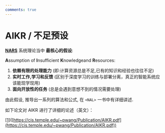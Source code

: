 ```yaml
---
comments: true
---
```


# AIKR / 不足预设

**[NARS](http://agi-society.cn/wiki/index.php/NARS "非公理推理系统")** 系统理论当中 **最核心的假设**:

**A**ssumption of **I**nsufficient **K**nowledgeand **R**esources:

1. **依赖有限的处理能力** (即:计算资源总是不足,已有的知识和经验也往往不足)
2. **实时工作,学习和反馈** (区别于深度学习的训练与部署分离，真正的智能系统应该能现学现用)
3. **面向开放性的任务** (总是会遇到意想不到的情况需要处理)

由此假设, 推导出一系列的算法和公式, 在 `<NAL>` 一书中有详细讲述.

如下论文对 AIKR 进行了详细的论述（英文）：

[[1]](https://cis.temple.edu/~pwang/Publication/AIKR.pdf)([https://cis.temple.edu/~pwang/Publication/AIKR.pdf](https://cis.temple.edu/~pwang/Publication/AIKR.pdf))
